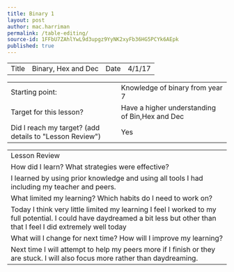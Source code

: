 ```yaml
---
title: Binary 1
layout: post
author: mac.harriman
permalink: /table-editing/
source-id: 1FFbU7ZAhlYwL9d3upgz9YyNK2xyFb36HG5PCYk6AEpk
published: true
---
```

<table>
  <tr>
    <td>Title</td>
    <td>Binary, Hex and Dec</td>
    <td>Date</td>
    <td>4/1/17</td>
  </tr>
</table>


<table>
  <tr>
    <td>Starting point:</td>
    <td>Knowledge of binary from year 7</td>
  </tr>
  <tr>
    <td>Target for this lesson?</td>
    <td>Have a higher understanding of Bin,Hex and Dec</td>
  </tr>
  <tr>
    <td>Did I reach my target? 
(add details to "Lesson Review")</td>
    <td>
Yes</td>
  </tr>
</table>


<table>
  <tr>
    <td>Lesson Review</td>
  </tr>
  <tr>
    <td>How did I learn? What strategies were effective? </td>
  </tr>
  <tr>
    <td>I learned by using prior knowledge and using all tools I had including my teacher and peers.</td>
  </tr>
  <tr>
    <td>What limited my learning? Which habits do I need to work on? </td>
  </tr>
  <tr>
    <td>Today I think very little limited my learning I feel I worked to my full potential. I could have daydreamed a bit less but other than that I feel I did extremely well today</td>
  </tr>
  <tr>
    <td>What will I change for next time? How will I improve my learning?</td>
  </tr>
  <tr>
    <td>Next time I will attempt to help my peers more if I finish or they are stuck. I will also focus more rather than daydreaming.</td>
  </tr>
</table>


